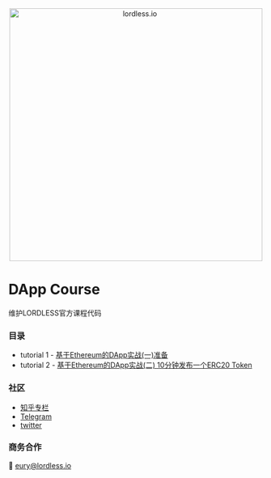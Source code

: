 <div  align="center">    
 <img src="https://olxvlcccu.qnssl.com/blog/wwmuz.jpg?imageslim" width = "500" alt="lordless.io" align=center />
</div>

# DApp Course
维护LORDLESS官方课程代码

### 目录

* tutorial 1 - [基于Ethereum的DApp实战(一)准备](https://zhuanlan.zhihu.com/p/36889873)
* tutorial 2 - [基于Ethereum的DApp实战(二) 10分钟发布一个ERC20 Token](https://github.com/lordlessio/dapp-course/tree/master/lesson-02)

### 社区
* [知乎专栏](https://zhuanlan.zhihu.com/lordless)
* [Telegram](https://t.me/lordlessio)
* [twitter](https://twitter.com/lordlessio)

### 商务合作
:email: [eury@lordless.io](mailto:eury@lordless.io)
